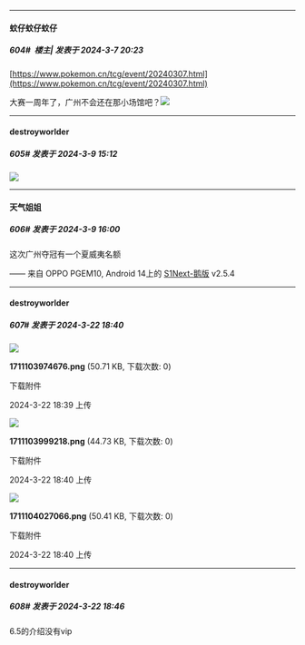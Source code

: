 ﻿
*****

####  蚊仔蚊仔蚊仔  
##### 604#         楼主| 发表于 2024-3-7 20:23

[https://www.pokemon.cn/tcg/event/20240307.html](https://www.pokemon.cn/tcg/event/20240307.html)

大赛一周年了，广州不会还在那小场馆吧？<img src="https://static.saraba1st.com/image/smiley/face2017/049.png" referrerpolicy="no-referrer">


*****

####  destroyworlder  
##### 605#       发表于 2024-3-9 15:12

<img src="https://static.saraba1st.com/image/smiley/face2017/036.png" referrerpolicy="no-referrer">


*****

####  天气姐姐  
##### 606#       发表于 2024-3-9 16:00

这次广州夺冠有一个夏威夷名额

—— 来自 OPPO PGEM10, Android 14上的 [S1Next-鹅版](https://github.com/ykrank/S1-Next/releases) v2.5.4

*****

####  destroyworlder  
##### 607#       发表于 2024-3-22 18:40

<img src="https://img.saraba1st.com/forum/202403/22/183936y8wzclcxgwe5wgle.png" referrerpolicy="no-referrer">

<strong>1711103974676.png</strong> (50.71 KB, 下载次数: 0)

下载附件

2024-3-22 18:39 上传

<img src="https://img.saraba1st.com/forum/202403/22/184002tn4863v4y4o9gk8l.png" referrerpolicy="no-referrer">

<strong>1711103999218.png</strong> (44.73 KB, 下载次数: 0)

下载附件

2024-3-22 18:40 上传

<img src="https://img.saraba1st.com/forum/202403/22/184029sw1gegq75s1qfqgx.png" referrerpolicy="no-referrer">

<strong>1711104027066.png</strong> (50.41 KB, 下载次数: 0)

下载附件

2024-3-22 18:40 上传


*****

####  destroyworlder  
##### 608#       发表于 2024-3-22 18:46

6.5的介绍没有vip

